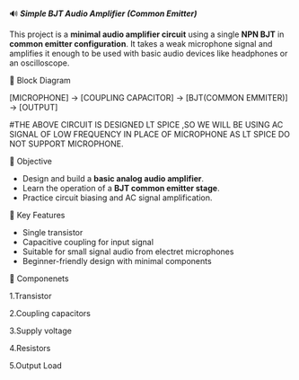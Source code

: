  🔊 ***Simple BJT Audio Amplifier (Common Emitter)***
 

This project is a **minimal audio amplifier circuit** using a single **NPN BJT** in **common emitter configuration**. It takes a weak microphone signal and amplifies it enough to be used with basic audio devices like headphones or an oscilloscope.


 🧱 Block Diagram

 [MICROPHONE] → [COUPLING CAPACITOR] → [BJT(COMMON EMMITER)] → [OUTPUT]


#THE ABOVE CIRCUIT IS DESIGNED LT SPICE ,SO WE WILL BE USING AC SIGNAL OF LOW FREQUENCY IN PLACE OF MICROPHONE AS LT SPICE DO NOT SUPPORT MICROPHONE.


🎯 Objective

- Design and build a **basic analog audio amplifier**.
- Learn the operation of a **BJT common emitter stage**.
- Practice circuit biasing and AC signal amplification.

🧩 Key Features

- Single transistor 
- Capacitive coupling for input signal
- Suitable for small signal audio from electret microphones
- Beginner-friendly design with minimal components

🔧 Componenets


1.Transistor

2.Coupling capacitors

3.Supply voltage

4.Resistors

5.Output Load

